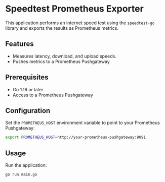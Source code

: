 # Speedtest Prometheus Exporter

This application performs an internet speed test using the `speedtest-go` library and exports the results as Prometheus metrics.

## Features

- Measures latency, download, and upload speeds.
- Pushes metrics to a Prometheus Pushgateway.

## Prerequisites

- Go 1.16 or later
- Access to a Prometheus Pushgateway

## Configuration

Set the `PROMETHEUS_HOST` environment variable to point to your Prometheus Pushgateway:

```bash
export PROMETHEUS_HOST=http://your-prometheus-pushgateway:9091
```

## Usage

Run the application:

```bash
go run main.go
```
